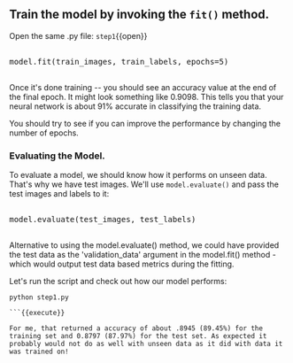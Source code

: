 ## Train the model by invoking the `fit()` method.

Open the same .py file: `step1`{{open}}

<pre class="file" data-filename="step1.py" data-target="append">

model.fit(train_images, train_labels, epochs=5)

</pre>

Once it's done training -- you should see an accuracy value at the end of the final epoch. It might look something like 0.9098. This tells you that your neural network is about 91% accurate in classifying the training data.

You should try to see if you can improve the performance by changing the number of epochs.


### Evaluating the Model.
To evaluate a model, we should know how it performs on unseen data. That's why we have test images. We'll use `model.evaluate()` and pass the test images and labels to it:

<pre class="file" data-filename="step1.py" data-target="append">

model.evaluate(test_images, test_labels)

</pre>

Alternative to using the model.evaluate() method, we could have provided the test data as the 'validation_data' argument in the model.fit() method - which would output test data based metrics during the fitting.

Let's run the script and check out how our model performs:

```
python step1.py

```{{execute}}

For me, that returned a accuracy of about .8945 (89.45%) for the training set and 0.8797 (87.97%) for the test set. As expected it probably would not do as well with unseen data as it did with data it was trained on!